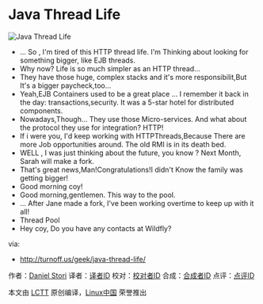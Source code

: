 Java Thread Life
===============

![Java Thread Life](http://turnoff.us/image/en/thread-life.png)

- ... So , I'm tired of this HTTP thread life. I'm Thinking about looking for something bigger, like EJB threads.
- Why now? Life is so much simpler as an HTTP thread...
- They have those huge, complex stacks and it's more responsibilit,But It's a bigger paycheck,too...
- Yeah,EJB Containers used to be a great place ... I remember it back in the day: transactions,security. It was a 5-star hotel for distributed components.
- Nowadays,Though... They use those Micro-services. And what about the protocol they use for integration? HTTP!
- If i were you, I'd keep working with HTTPThreads,Because There are more Job opportunities around. The old RMI is in its death bed.
- WELL , I was just thinking about the future, you know ? Next Month, Sarah will make a fork.
- That's great news,Man!Congratulations!I didn't Know the family was getting bigger!
- Good morning coy!
- Good morning,gentlemen. This way to the pool.
- ... After Jane made a fork, I've been working overtime to keep up with it all!
- Thread Pool
- Hey coy, Do you have any contacts at Wildfly?

via:
- http://turnoff.us/geek/java-thread-life/

作者：[Daniel Stori][a]
译者：[译者ID](https://github.com/译者ID)
校对：[校对者ID](https://github.com/校对者ID)
合成：[合成者ID](https://github.com/合成者ID)
点评：[点评ID](https://github.com/点评者ID)

本文由 [LCTT](https://github.com/LCTT/TranslateProject) 原创编译，[Linux中国](https://linux.cn/) 荣誉推出

[a]:http://turnoff.us/about/
